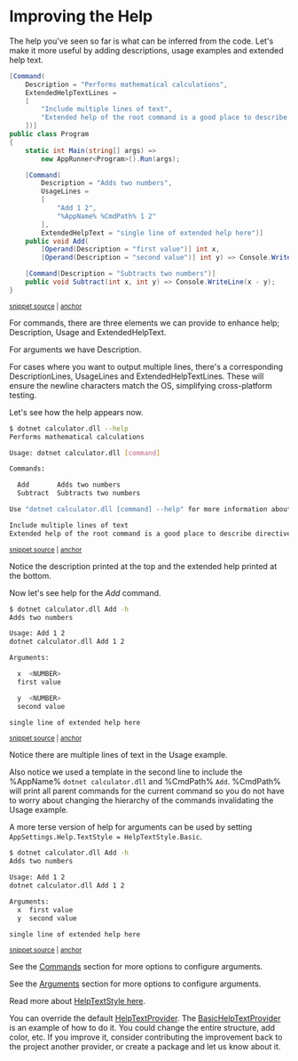 # Improving the Help

The help you've seen so far is what can be inferred from the code. 
Let's make it more useful by adding descriptions, usage examples and extended help text.

<!-- snippet: getting-started-300-calculator -->
<a id='snippet-getting-started-300-calculator'></a>
```cs
[Command(
    Description = "Performs mathematical calculations",
    ExtendedHelpTextLines =
    [
        "Include multiple lines of text",
        "Extended help of the root command is a good place to describe directives for the app"
    ])]
public class Program
{
    static int Main(string[] args) =>
        new AppRunner<Program>().Run(args);

    [Command(
        Description = "Adds two numbers",
        UsageLines =
        [
            "Add 1 2",
            "%AppName% %CmdPath% 1 2"
        ],
        ExtendedHelpText = "single line of extended help here")]
    public void Add(
        [Operand(Description = "first value")] int x,
        [Operand(Description = "second value")] int y) => Console.WriteLine(x + y);

    [Command(Description = "Subtracts two numbers")]
    public void Subtract(int x, int y) => Console.WriteLine(x - y);
}
```
<sup><a href='https://github.com/bilal-fazlani/commanddotnet/blob/master/CommandDotNet.DocExamples/GettingStarted/Getting_Started_300_Help.cs#L12-L40' title='Snippet source file'>snippet source</a> | <a href='#snippet-getting-started-300-calculator' title='Start of snippet'>anchor</a></sup>
<!-- endSnippet -->

For commands, there are three elements we can provide to enhance help; Description, Usage and ExtendedHelpText.

For arguments we have Description.

For cases where you want to output multiple lines, there's a corresponding DescriptionLines, UsageLines and ExtendedHelpTextLines. 
These will ensure the newline characters match the OS, simplifying cross-platform testing.

Let's see how the help appears now.

<!-- snippet: getting-started-300-calculator-help -->
<a id='snippet-getting-started-300-calculator-help'></a>
```bash
$ dotnet calculator.dll --help
Performs mathematical calculations

Usage: dotnet calculator.dll [command]

Commands:

  Add       Adds two numbers
  Subtract  Subtracts two numbers

Use "dotnet calculator.dll [command] --help" for more information about a command.

Include multiple lines of text
Extended help of the root command is a good place to describe directives for the app
```
<sup><a href='https://github.com/bilal-fazlani/commanddotnet/blob/master/CommandDotNet.DocExamples/BashSnippets/getting-started-300-calculator-help.bash#L1-L16' title='Snippet source file'>snippet source</a> | <a href='#snippet-getting-started-300-calculator-help' title='Start of snippet'>anchor</a></sup>
<!-- endSnippet -->

Notice the description printed at the top and the extended help printed at the bottom.

Now let's see help for the _Add_ command.

<!-- snippet: getting-started-300-calculator-add-help -->
<a id='snippet-getting-started-300-calculator-add-help'></a>
```bash
$ dotnet calculator.dll Add -h
Adds two numbers

Usage: Add 1 2
dotnet calculator.dll Add 1 2

Arguments:

  x  <NUMBER>
  first value

  y  <NUMBER>
  second value

single line of extended help here
```
<sup><a href='https://github.com/bilal-fazlani/commanddotnet/blob/master/CommandDotNet.DocExamples/BashSnippets/getting-started-300-calculator-add-help.bash#L1-L17' title='Snippet source file'>snippet source</a> | <a href='#snippet-getting-started-300-calculator-add-help' title='Start of snippet'>anchor</a></sup>
<!-- endSnippet -->

Notice there are multiple lines of text in the Usage example. 

Also notice we used a template in the second line to include the %AppName% `dotnet calculator.dll` and %CmdPath% `Add`. %CmdPath% will print all parent commands for the current command so you do not have to worry about changing the hierarchy of the commands invalidating the Usage example.

A more terse version of help for arguments can be used by setting `AppSettings.Help.TextStyle = HelpTextStyle.Basic`.

<!-- snippet: getting-started-300-calculator-add-basic-help -->
<a id='snippet-getting-started-300-calculator-add-basic-help'></a>
```bash
$ dotnet calculator.dll Add -h
Adds two numbers

Usage: Add 1 2
dotnet calculator.dll Add 1 2

Arguments:
  x  first value
  y  second value

single line of extended help here
```
<sup><a href='https://github.com/bilal-fazlani/commanddotnet/blob/master/CommandDotNet.DocExamples/BashSnippets/getting-started-300-calculator-add-basic-help.bash#L1-L13' title='Snippet source file'>snippet source</a> | <a href='#snippet-getting-started-300-calculator-add-basic-help' title='Start of snippet'>anchor</a></sup>
<!-- endSnippet -->

See the [Commands](../Commands/commands.md) section for more options to configure arguments.

See the [Arguments](../Arguments/arguments.md) section for more options to configure arguments.

Read more about [HelpTextStyle here](../Help/help.md#textstyle). 

You can override the default [HelpTextProvider](https://github.com/bilal-fazlani/commanddotnet/blob/master/CommandDotNet/Help/HelpTextProvider.cs).  The [BasicHelpTextProvider](https://github.com/bilal-fazlani/commanddotnet/blob/master/CommandDotNet/Help/BasicHelpTextProvider.cs) is an example of how to do it. You could change the entire structure, add color, etc. If you improve it, consider contributing the improvement back to the project another provider, or create a package and let us know about it.


